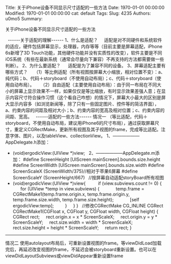 Title: 关于iPhone设备不同显示尺寸适配的一些方法
Date: 1970-01-01 00:00:00
Modified: 1970-01-01 00:00:00
cat: default
Tags: 
Slug: 4235
Authors: u0mo5 
Summary: 

关于iPhone设备不同显示尺寸适配的一些方法
 


 
------关于适配的理解------
1、什么是适配？
    适配是对不同硬件和系统软件的适应，硬件包括屏幕显示，处理器，内存等等（目前主要是屏幕适配，iPhone 6s新增了3D Touch功能，其他硬件功能并没有实质性的改变），软件主要是不同iOS系统（有些在最新系统（通常会尽量向下兼容）不再支持的方法都需要做一些判断）。
2、为什么要适配？
     适配是为了兼容不同的设备。
3、屏幕适配主要有哪些方式？
    （1）等比例适配（所有视图按屏幕大小缩放，相对位置不变）：a、纯代码；b、代码＋storyboard（不使用自动布局）；c、代码＋storyboard（使用自动布局）。
    （2）自由适配（主要使用自动布局）：由于同一布局在不同大小的屏幕上显示效果不一样，如果仅仅是等比缩放，有时显示效果差强人意；在显示内容尺寸符合操作习惯（这个看自己咋想）的情况下，屏幕大小最大的区别是屏大显示内容多（如浏览新闻等，除了只有一些固定图片、控件等的简洁界面），a、约束内容的间距及相对大小；b、约束内容的宽高及相对位置；c、约束内容的间距、宽高。
 
------适配的一些方法------
情况一
（等比适配，代码＋storyboard，不使用自动布局，建议用iPhone6的尺寸布局），通过获取屏幕尺寸，重定义CGRectMake，更新所有视图及其子视图的frame，完成等比适配。注意字体、图片，以及tableView、collectionView。
1、——————AppDelegate.h添加：
+ (void)ergodicView:(UIView *)view;
 
2、——————AppDelegate.m添加：
#define ScreenHeight [UIScreen mainScreen].bounds.size.height
#define ScreenWidth [UIScreen mainScreen].bounds.size.width
#define ScreenScaleX (ScreenWidth/375)//相对于苹果6屏幕
#define ScreenScaleY (ScreenHeight/667)
 
//按屏幕自动适配storyBoard所有视图
+ (void)ergodicView:(UIView *)view{
    
    if (view.subviews.count != 0) {
        for (UIView *temp in view.subviews) {
            temp.frame = CGRectMake1(temp.frame.origin.x, temp.frame.origin.y, temp.frame.size.width, temp.frame.size.height);
            [self ergodicView:temp];
        }
    }
}
 
//修改CGRectMake
CG_INLINE CGRect
CGRectMake1(CGFloat x, CGFloat y, CGFloat width, CGFloat height)
{
    CGRect rect;
    rect.origin.x = x * ScreenScaleX;
    rect.origin.y = y * ScreenScaleY;
    rect.size.width = width * ScreenScaleX;
    rect.size.height = height * ScreenScaleY;
    return rect;
}
 
--------------------
情况二
使用autolayout布局后，可重新设置视图的frame。等viewDidLoad加载完后，再延迟改变视图的frame，不延迟会被storyboard重新设置。也可以在viewDidLayoutSubviews或viewDidAppear重新设置frame


